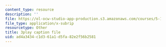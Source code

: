 ```yaml
---
content_type: resource
description: ''
file: https://ol-ocw-studio-app-production.s3.amazonaws.com/courses/5-112-principles-of-chemical-science-fall-2005/ad4a3434c1d361a1d5fa82e2f56b2581_tbWuyysnj9U.srt
file_type: application/x-subrip
resourcetype: Other
title: 3play caption file
uid: ad4a3434-c1d3-61a1-d5fa-82e2f56b2581
---
```

